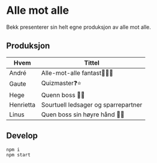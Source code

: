 # Alle mot alle

Bekk presenterer sin helt egne produksjon av alle mot alle.

## Produksjon

| Hvem      | Tittel                              |
| --------- | ----------------------------------- |
| André     | Alle-mot-alle fantast👨‍🔬💪           |
| Gaute     | Quizmaster❓⭐️                     |
| Hege      | Quenn boss 👸💼                     |
| Henrietta | Sourtuell ledsager og sparrepartner |
| Linus     | Quen boss sin høyre hånd 👸👋       |

## Develop

```
npm i
npm start
```
